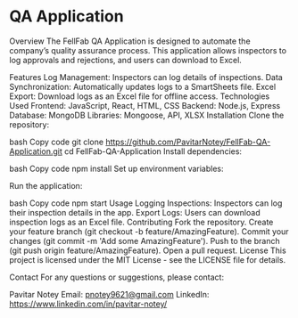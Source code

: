 # QA Application

Overview
The FellFab QA Application is designed to automate the company’s quality assurance process. This application allows inspectors to log approvals and rejections, and users can download to Excel.

Features
Log Management: Inspectors can log details of inspections.
Data Synchronization: Automatically updates logs to a SmartSheets file.
Excel Export: Download logs as an Excel file for offline access.
Technologies Used
Frontend: JavaScript, React, HTML, CSS
Backend: Node.js, Express
Database: MongoDB
Libraries: Mongoose, API, XLSX
Installation
Clone the repository:

bash
Copy code
git clone https://github.com/PavitarNotey/FellFab-QA-Application.git
cd FellFab-QA-Application
Install dependencies:

bash
Copy code
npm install
Set up environment variables:

Run the application:

bash
Copy code
npm start
Usage
Logging Inspections: Inspectors can log their inspection details in the app.
Export Logs: Users can download inspection logs as an Excel file.
Contributing
Fork the repository.
Create your feature branch (git checkout -b feature/AmazingFeature).
Commit your changes (git commit -m 'Add some AmazingFeature').
Push to the branch (git push origin feature/AmazingFeature).
Open a pull request.
License
This project is licensed under the MIT License - see the LICENSE file for details.

Contact
For any questions or suggestions, please contact:

Pavitar Notey
Email: pnotey9621@gmail.com
LinkedIn: https://www.linkedin.com/in/pavitar-notey/
